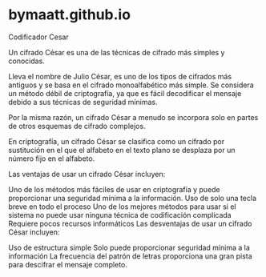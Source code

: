# bymaatt.github.io
Codificador Cesar

Un cifrado César es una de las técnicas de cifrado más simples y conocidas.

Lleva el nombre de Julio César, es uno de los tipos de cifrados más antiguos y se basa en el cifrado monoalfabético más simple. Se considera un método débil de criptografía, ya que es fácil decodificar el mensaje debido a sus técnicas de seguridad mínimas.

Por la misma razón, un cifrado César a menudo se incorpora solo en partes de otros esquemas de cifrado complejos.

En criptografía, un cifrado César se clasifica como un cifrado por sustitución en el que el alfabeto en el texto plano se desplaza por un número fijo en el alfabeto.

Las ventajas de usar un cifrado César incluyen:

Uno de los métodos más fáciles de usar en criptografía y puede proporcionar una seguridad mínima a la información.
Uso de solo una tecla breve en todo el proceso
Uno de los mejores métodos para usar si el sistema no puede usar ninguna técnica de codificación complicada
Requiere pocos recursos informáticos
Las desventajas de usar un cifrado César incluyen:

Uso de estructura simple
Solo puede proporcionar seguridad mínima a la información
La frecuencia del patrón de letras proporciona una gran pista para descifrar el mensaje completo.
